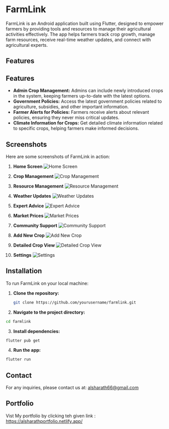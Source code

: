 # FarmLink

FarmLink is an Android application built using Flutter, designed to empower farmers by providing tools and resources to manage their agricultural activities effectively. The app helps farmers track crop growth, manage farm resources, receive real-time weather updates, and connect with agricultural experts.

## Features

## Features

- **Admin Crop Management:** Admins can include newly introduced crops in the system, keeping farmers up-to-date with the latest options.
- **Government Policies:** Access the latest government policies related to agriculture, subsidies, and other important information.
- **Farmer Alerts for Policies:** Farmers receive alerts about relevant policies, ensuring they never miss critical updates.
- **Climate Information for Crops:** Get detailed climate information related to specific crops, helping farmers make informed decisions.

## Screenshots

Here are some screenshots of FarmLink in action:

1. **Home Screen**
   ![Home Screen](images/home_screen.png)

2. **Crop Management**
   ![Crop Management](images/crop_management.png)

3. **Resource Management**
   ![Resource Management](images/resource_management.png)

4. **Weather Updates**
   ![Weather Updates](images/weather_updates.png)

5. **Expert Advice**
   ![Expert Advice](images/expert_advice.png)

6. **Market Prices**
   ![Market Prices](images/market_prices.png)

7. **Community Support**
   ![Community Support](images/community_support.png)

8. **Add New Crop**
   ![Add New Crop](images/add_new_crop.png)

9. **Detailed Crop View**
   ![Detailed Crop View](images/detailed_crop_view.png)

10. **Settings**
    ![Settings](images/settings.png)


## Installation

To run FarmLink on your local machine:

1. **Clone the repository:**
   ```bash
   git clone https://github.com/yourusername/farmlink.git
2. **Navigate to the project directory:**
  ```bash
cd farmlink

  ```
3. **Install dependencies:**
 ```bash
flutter pub get

 ```
4. **Run the app:**
```bash
flutter run
 ```


## Contact
For any inquiries, please contact us at: alsharath66@gmail.com

## Portfolio
Vist My portfolio by clicking teh given link : https://alsharathportfolio.netlify.app/
